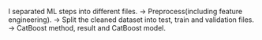 I separated ML steps into different files.
-> Preprocess(including feature engineering).
-> Split the cleaned dataset into test, train and validation files.
-> CatBoost method, result and CatBoost model.
